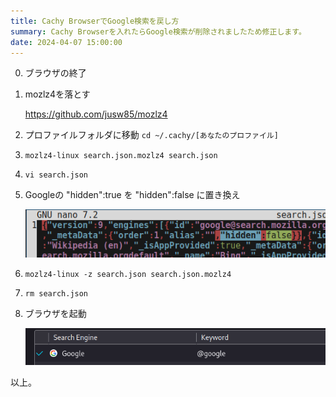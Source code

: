 ```yaml
---
title: Cachy BrowserでGoogle検索を戻し方
summary: Cachy Browserを入れたらGoogle検索が削除されましたため修正します。
date: 2024-04-07 15:00:00
---
```


0. ブラウザの終了
1. mozlz4を落とす

   https://github.com/jusw85/mozlz4

2. プロファイルフォルダに移動 `cd ~/.cachy/[あなたのプロファイル]`
3. `mozlz4-linux search.json.mozlz4 search.json`
4. `vi search.json`
5. Googleの "hidden":true を "hidden":false に置き換え 

   ![作業](./edit.png)

7. `mozlz4-linux -z search.json search.json.mozlz4`
8. `rm search.json`
9. ブラウザを起動

   ![画面](./setting.png)

以上。
